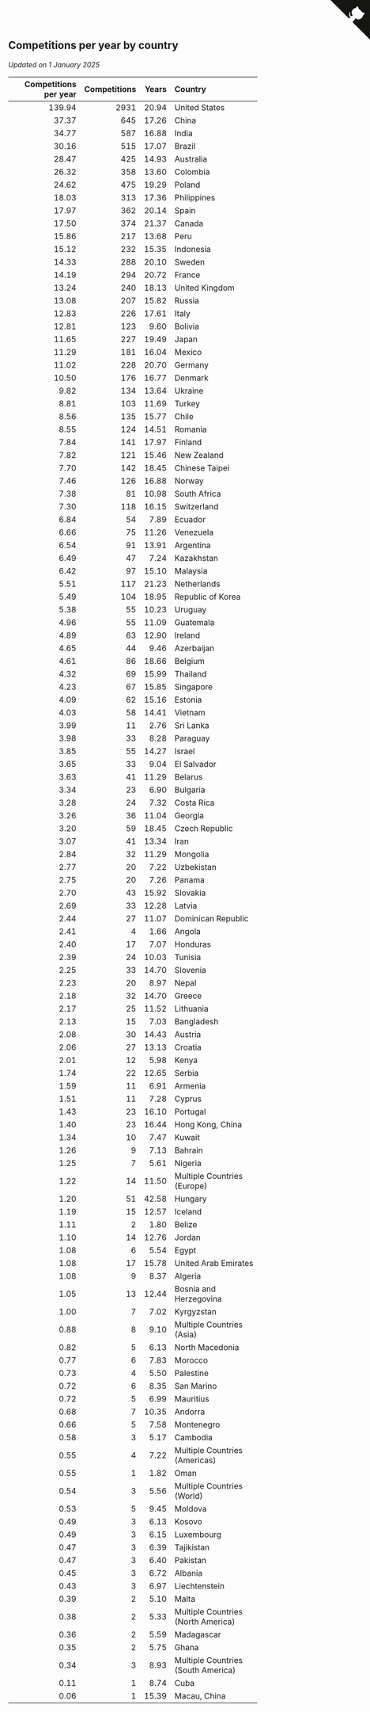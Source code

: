 ## Competitions per year by country

*Updated on  1 January 2025*

| Competitions per year | Competitions | Years | Country |
| ---: | ---: | ---: | :--- |
| 139.94 | 2931 | 20.94 | United States |
| 37.37 | 645 | 17.26 | China |
| 34.77 | 587 | 16.88 | India |
| 30.16 | 515 | 17.07 | Brazil |
| 28.47 | 425 | 14.93 | Australia |
| 26.32 | 358 | 13.60 | Colombia |
| 24.62 | 475 | 19.29 | Poland |
| 18.03 | 313 | 17.36 | Philippines |
| 17.97 | 362 | 20.14 | Spain |
| 17.50 | 374 | 21.37 | Canada |
| 15.86 | 217 | 13.68 | Peru |
| 15.12 | 232 | 15.35 | Indonesia |
| 14.33 | 288 | 20.10 | Sweden |
| 14.19 | 294 | 20.72 | France |
| 13.24 | 240 | 18.13 | United Kingdom |
| 13.08 | 207 | 15.82 | Russia |
| 12.83 | 226 | 17.61 | Italy |
| 12.81 | 123 | 9.60 | Bolivia |
| 11.65 | 227 | 19.49 | Japan |
| 11.29 | 181 | 16.04 | Mexico |
| 11.02 | 228 | 20.70 | Germany |
| 10.50 | 176 | 16.77 | Denmark |
| 9.82 | 134 | 13.64 | Ukraine |
| 8.81 | 103 | 11.69 | Turkey |
| 8.56 | 135 | 15.77 | Chile |
| 8.55 | 124 | 14.51 | Romania |
| 7.84 | 141 | 17.97 | Finland |
| 7.82 | 121 | 15.46 | New Zealand |
| 7.70 | 142 | 18.45 | Chinese Taipei |
| 7.46 | 126 | 16.88 | Norway |
| 7.38 | 81 | 10.98 | South Africa |
| 7.30 | 118 | 16.15 | Switzerland |
| 6.84 | 54 | 7.89 | Ecuador |
| 6.66 | 75 | 11.26 | Venezuela |
| 6.54 | 91 | 13.91 | Argentina |
| 6.49 | 47 | 7.24 | Kazakhstan |
| 6.42 | 97 | 15.10 | Malaysia |
| 5.51 | 117 | 21.23 | Netherlands |
| 5.49 | 104 | 18.95 | Republic of Korea |
| 5.38 | 55 | 10.23 | Uruguay |
| 4.96 | 55 | 11.09 | Guatemala |
| 4.89 | 63 | 12.90 | Ireland |
| 4.65 | 44 | 9.46 | Azerbaijan |
| 4.61 | 86 | 18.66 | Belgium |
| 4.32 | 69 | 15.99 | Thailand |
| 4.23 | 67 | 15.85 | Singapore |
| 4.09 | 62 | 15.16 | Estonia |
| 4.03 | 58 | 14.41 | Vietnam |
| 3.99 | 11 | 2.76 | Sri Lanka |
| 3.98 | 33 | 8.28 | Paraguay |
| 3.85 | 55 | 14.27 | Israel |
| 3.65 | 33 | 9.04 | El Salvador |
| 3.63 | 41 | 11.29 | Belarus |
| 3.34 | 23 | 6.90 | Bulgaria |
| 3.28 | 24 | 7.32 | Costa Rica |
| 3.26 | 36 | 11.04 | Georgia |
| 3.20 | 59 | 18.45 | Czech Republic |
| 3.07 | 41 | 13.34 | Iran |
| 2.84 | 32 | 11.29 | Mongolia |
| 2.77 | 20 | 7.22 | Uzbekistan |
| 2.75 | 20 | 7.26 | Panama |
| 2.70 | 43 | 15.92 | Slovakia |
| 2.69 | 33 | 12.28 | Latvia |
| 2.44 | 27 | 11.07 | Dominican Republic |
| 2.41 | 4 | 1.66 | Angola |
| 2.40 | 17 | 7.07 | Honduras |
| 2.39 | 24 | 10.03 | Tunisia |
| 2.25 | 33 | 14.70 | Slovenia |
| 2.23 | 20 | 8.97 | Nepal |
| 2.18 | 32 | 14.70 | Greece |
| 2.17 | 25 | 11.52 | Lithuania |
| 2.13 | 15 | 7.03 | Bangladesh |
| 2.08 | 30 | 14.43 | Austria |
| 2.06 | 27 | 13.13 | Croatia |
| 2.01 | 12 | 5.98 | Kenya |
| 1.74 | 22 | 12.65 | Serbia |
| 1.59 | 11 | 6.91 | Armenia |
| 1.51 | 11 | 7.28 | Cyprus |
| 1.43 | 23 | 16.10 | Portugal |
| 1.40 | 23 | 16.44 | Hong Kong, China |
| 1.34 | 10 | 7.47 | Kuwait |
| 1.26 | 9 | 7.13 | Bahrain |
| 1.25 | 7 | 5.61 | Nigeria |
| 1.22 | 14 | 11.50 | Multiple Countries (Europe) |
| 1.20 | 51 | 42.58 | Hungary |
| 1.19 | 15 | 12.57 | Iceland |
| 1.11 | 2 | 1.80 | Belize |
| 1.10 | 14 | 12.76 | Jordan |
| 1.08 | 6 | 5.54 | Egypt |
| 1.08 | 17 | 15.78 | United Arab Emirates |
| 1.08 | 9 | 8.37 | Algeria |
| 1.05 | 13 | 12.44 | Bosnia and Herzegovina |
| 1.00 | 7 | 7.02 | Kyrgyzstan |
| 0.88 | 8 | 9.10 | Multiple Countries (Asia) |
| 0.82 | 5 | 6.13 | North Macedonia |
| 0.77 | 6 | 7.83 | Morocco |
| 0.73 | 4 | 5.50 | Palestine |
| 0.72 | 6 | 8.35 | San Marino |
| 0.72 | 5 | 6.99 | Mauritius |
| 0.68 | 7 | 10.35 | Andorra |
| 0.66 | 5 | 7.58 | Montenegro |
| 0.58 | 3 | 5.17 | Cambodia |
| 0.55 | 4 | 7.22 | Multiple Countries (Americas) |
| 0.55 | 1 | 1.82 | Oman |
| 0.54 | 3 | 5.56 | Multiple Countries (World) |
| 0.53 | 5 | 9.45 | Moldova |
| 0.49 | 3 | 6.13 | Kosovo |
| 0.49 | 3 | 6.15 | Luxembourg |
| 0.47 | 3 | 6.39 | Tajikistan |
| 0.47 | 3 | 6.40 | Pakistan |
| 0.45 | 3 | 6.72 | Albania |
| 0.43 | 3 | 6.97 | Liechtenstein |
| 0.39 | 2 | 5.10 | Malta |
| 0.38 | 2 | 5.33 | Multiple Countries (North America) |
| 0.36 | 2 | 5.59 | Madagascar |
| 0.35 | 2 | 5.75 | Ghana |
| 0.34 | 3 | 8.93 | Multiple Countries (South America) |
| 0.11 | 1 | 8.74 | Cuba |
| 0.06 | 1 | 15.39 | Macau, China |


<a href="https://github.com/jonatanklosko/wca_statistics" class="github-corner" aria-label="View source on Github"><svg width="80" height="80" viewBox="0 0 250 250" style="fill:#151513; color:#fff; position: absolute; top: 0; border: 0; right: 0;" aria-hidden="true"><path d="M0,0 L115,115 L130,115 L142,142 L250,250 L250,0 Z"></path><path d="M128.3,109.0 C113.8,99.7 119.0,89.6 119.0,89.6 C122.0,82.7 120.5,78.6 120.5,78.6 C119.2,72.0 123.4,76.3 123.4,76.3 C127.3,80.9 125.5,87.3 125.5,87.3 C122.9,97.6 130.6,101.9 134.4,103.2" fill="currentColor" style="transform-origin: 130px 106px;" class="octo-arm"></path><path d="M115.0,115.0 C114.9,115.1 118.7,116.5 119.8,115.4 L133.7,101.6 C136.9,99.2 139.9,98.4 142.2,98.6 C133.8,88.0 127.5,74.4 143.8,58.0 C148.5,53.4 154.0,51.2 159.7,51.0 C160.3,49.4 163.2,43.6 171.4,40.1 C171.4,40.1 176.1,42.5 178.8,56.2 C183.1,58.6 187.2,61.8 190.9,65.4 C194.5,69.0 197.7,73.2 200.1,77.6 C213.8,80.2 216.3,84.9 216.3,84.9 C212.7,93.1 206.9,96.0 205.4,96.6 C205.1,102.4 203.0,107.8 198.3,112.5 C181.9,128.9 168.3,122.5 157.7,114.1 C157.9,116.9 156.7,120.9 152.7,124.9 L141.0,136.5 C139.8,137.7 141.6,141.9 141.8,141.8 Z" fill="currentColor" class="octo-body"></path></svg></a><style>.github-corner:hover .octo-arm{animation:octocat-wave 560ms ease-in-out}@keyframes octocat-wave{0%,100%{transform:rotate(0)}20%,60%{transform:rotate(-25deg)}40%,80%{transform:rotate(10deg)}}@media (max-width:500px){.github-corner:hover .octo-arm{animation:none}.github-corner .octo-arm{animation:octocat-wave 560ms ease-in-out}}</style>
